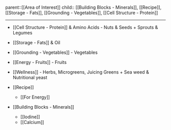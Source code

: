 
parent::[[Area of Interest]]
child:: [[Building Blocks - Minerals]], [[Recipe]], [[Storage - Fats]], [[Grounding - Vegetables]], [[Cell Structure - Protein]] 

---


- [[Cell Structure - Protein]] & Amino Acids - Nuts & Seeds + Sprouts & Legumes
- [[Storage - Fats]] & Oil
- [[Grounding - Vegetables]] - Vegetables
- [[Energy - Fruits]] - Fruits
- [[Wellness]] - Herbs, Microgreens, Juicing Greens + Sea weed & Nutritional yeast
- [[Recipe]]
	- [[For Energy]]
	


- [[Building Blocks - Minerals]]
  - [[Iodine]]
  - [[Calcium]]
